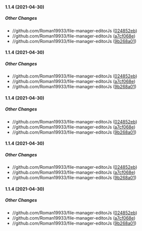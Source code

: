 #### 1.1.4 (2021-04-30)

##### Other Changes

* //github.com/Roman19933/file-manager-editorJs ([024852eb](https://github.com/Roman19933/file-manager-editorJs/commit/024852eb6b978c6a2e73f01eab32dc50112d2b67))
* //github.com/Roman19933/file-manager-editorJs ([a7cf068e](https://github.com/Roman19933/file-manager-editorJs/commit/a7cf068efe0df002ebcdd603fcf5f5e086471cfc))
* //github.com/Roman19933/file-manager-editorJs ([9b268a01](https://github.com/Roman19933/file-manager-editorJs/commit/9b268a01231bb8879c53adde8ac575085158cad4))

#### 1.1.4 (2021-04-30)

##### Other Changes

* //github.com/Roman19933/file-manager-editorJs ([024852eb](https://github.com/Roman19933/file-manager-editorJs/commit/024852eb6b978c6a2e73f01eab32dc50112d2b67))
* //github.com/Roman19933/file-manager-editorJs ([a7cf068e](https://github.com/Roman19933/file-manager-editorJs/commit/a7cf068efe0df002ebcdd603fcf5f5e086471cfc))
* //github.com/Roman19933/file-manager-editorJs ([9b268a01](https://github.com/Roman19933/file-manager-editorJs/commit/9b268a01231bb8879c53adde8ac575085158cad4))

#### 1.1.4 (2021-04-30)

##### Other Changes

* //github.com/Roman19933/file-manager-editorJs ([024852eb](https://github.com/Roman19933/file-manager-editorJs/commit/024852eb6b978c6a2e73f01eab32dc50112d2b67))
* //github.com/Roman19933/file-manager-editorJs ([a7cf068e](https://github.com/Roman19933/file-manager-editorJs/commit/a7cf068efe0df002ebcdd603fcf5f5e086471cfc))
* //github.com/Roman19933/file-manager-editorJs ([9b268a01](https://github.com/Roman19933/file-manager-editorJs/commit/9b268a01231bb8879c53adde8ac575085158cad4))

#### 1.1.4 (2021-04-30)

##### Other Changes

* //github.com/Roman19933/file-manager-editorJs ([024852eb](https://github.com/Roman19933/file-manager-editorJs/commit/024852eb6b978c6a2e73f01eab32dc50112d2b67))
* //github.com/Roman19933/file-manager-editorJs ([a7cf068e](https://github.com/Roman19933/file-manager-editorJs/commit/a7cf068efe0df002ebcdd603fcf5f5e086471cfc))
* //github.com/Roman19933/file-manager-editorJs ([9b268a01](https://github.com/Roman19933/file-manager-editorJs/commit/9b268a01231bb8879c53adde8ac575085158cad4))

#### 1.1.4 (2021-04-30)

##### Other Changes

* //github.com/Roman19933/file-manager-editorJs ([024852eb](https://github.com/Roman19933/file-manager-editorJs/commit/024852eb6b978c6a2e73f01eab32dc50112d2b67))
* //github.com/Roman19933/file-manager-editorJs ([a7cf068e](https://github.com/Roman19933/file-manager-editorJs/commit/a7cf068efe0df002ebcdd603fcf5f5e086471cfc))
* //github.com/Roman19933/file-manager-editorJs ([9b268a01](https://github.com/Roman19933/file-manager-editorJs/commit/9b268a01231bb8879c53adde8ac575085158cad4))

